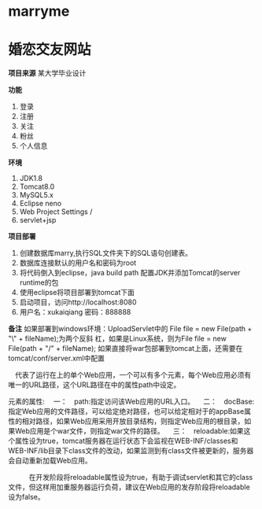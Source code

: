 # marryme
# 婚恋交友网站

**项目来源**
某大学毕业设计


**功能**
1. 登录
2. 注册
3. 关注
4. 粉丝
5. 个人信息




**环境**
1. JDK1.8
2. Tomcat8.0
3. MySQL5.x
4. Eclipse neno
5. Web Project Settings  /
6. servlet+jsp


**项目部署**
1. 创建数据库marry,执行SQL文件夹下的SQL语句创建表。
2. 数据库连接默认的用户名和密码为root
3. 将代码倒入到eclipse，java build path 配置JDK并添加Tomcat的server runtime的包
4. 使用eclipse将项目部署到tomcat下面
5. 启动项目，访问http://localhost:8080
6. 用户名：xukaiqiang 密码：888888


**备注**
 如果部署到windows环境：UploadServlet中的 File file = new File(path + "\\" + fileName);为两个反斜
 杠，如果是Linux系统，则为File file = new File(path + "/" + fileName);
如果直接将war包部署到tomcat上面，还需要在tomcat/conf/server.xml中配置

<Context path="bbs" docBase="bbs" debug="0" reloadable="true"/>  

　<Context>代表了运行在<Host>上的单个Web应用，一个<Host>可以有多个<Context>元素，每个Web应用必须有唯一的URL路径，这个URL路径在<Context>中的属性path中设定。 <Context path="bbs" docBase="bbs" debug="0" reloadable="true"/>  

<Context>元素的属性: 
　一：　path:指定访问该Web应用的URL入口。 
　二：　docBase:指定Web应用的文件路径，可以给定绝对路径，也可以给定相对于<Host>的appBase属性的相对路径，如果Web应用采用开放目录结构，则指定Web应用的根目录，如果Web应用是个war文件，则指定war文件的路径。 
　三：　reloadable:如果这个属性设为true，tomcat服务器在运行状态下会监视在WEB-INF/classes和WEB-INF/lib目录下class文件的改动，如果监测到有class文件被更新的，服务器会自动重新加载Web应用。 

　　　在开发阶段将reloadable属性设为true，有助于调试servlet和其它的class文件，但这样用加重服务器运行负荷，建议在Web应用的发存阶段将reloadable设为false。

